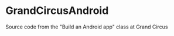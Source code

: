 GrandCircusAndroid
==================

Source code from the "Build an Android app" class at Grand Circus
